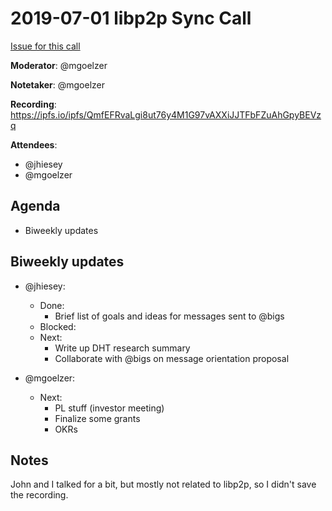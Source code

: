 # 2019-07-01 libp2p Sync Call

[Issue for this call](https://github.com/libp2p/team-mgmt/issues/16)

**Moderator**: @mgoelzer

**Notetaker**: @mgoelzer

**Recording**: https://ipfs.io/ipfs/QmfEFRvaLgi8ut76y4M1G97vAXXiJJTFbFZuAhGpyBEVzq

**Attendees**:
  - @jhiesey
  - @mgoelzer

## Agenda

- Biweekly updates 

## Biweekly updates
   
- @jhiesey:
  - Done:
    - Brief list of goals and ideas for messages sent to @bigs
  - Blocked:
  - Next:
    - Write up DHT research summary
    - Collaborate with @bigs on message orientation proposal
        
- @mgoelzer:
  - Next:
    - PL stuff (investor meeting)
    - Finalize some grants
    - OKRs

## Notes

John and I talked for a bit, but mostly not related to libp2p, so I didn't save the recording.
